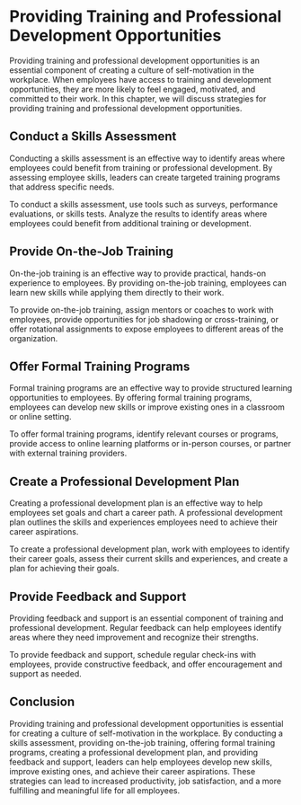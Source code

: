 Providing Training and Professional Development Opportunities
===============================================================================================================

Providing training and professional development opportunities is an essential component of creating a culture of self-motivation in the workplace. When employees have access to training and development opportunities, they are more likely to feel engaged, motivated, and committed to their work. In this chapter, we will discuss strategies for providing training and professional development opportunities.

Conduct a Skills Assessment
---------------------------

Conducting a skills assessment is an effective way to identify areas where employees could benefit from training or professional development. By assessing employee skills, leaders can create targeted training programs that address specific needs.

To conduct a skills assessment, use tools such as surveys, performance evaluations, or skills tests. Analyze the results to identify areas where employees could benefit from additional training or development.

Provide On-the-Job Training
---------------------------

On-the-job training is an effective way to provide practical, hands-on experience to employees. By providing on-the-job training, employees can learn new skills while applying them directly to their work.

To provide on-the-job training, assign mentors or coaches to work with employees, provide opportunities for job shadowing or cross-training, or offer rotational assignments to expose employees to different areas of the organization.

Offer Formal Training Programs
------------------------------

Formal training programs are an effective way to provide structured learning opportunities to employees. By offering formal training programs, employees can develop new skills or improve existing ones in a classroom or online setting.

To offer formal training programs, identify relevant courses or programs, provide access to online learning platforms or in-person courses, or partner with external training providers.

Create a Professional Development Plan
--------------------------------------

Creating a professional development plan is an effective way to help employees set goals and chart a career path. A professional development plan outlines the skills and experiences employees need to achieve their career aspirations.

To create a professional development plan, work with employees to identify their career goals, assess their current skills and experiences, and create a plan for achieving their goals.

Provide Feedback and Support
----------------------------

Providing feedback and support is an essential component of training and professional development. Regular feedback can help employees identify areas where they need improvement and recognize their strengths.

To provide feedback and support, schedule regular check-ins with employees, provide constructive feedback, and offer encouragement and support as needed.

Conclusion
----------

Providing training and professional development opportunities is essential for creating a culture of self-motivation in the workplace. By conducting a skills assessment, providing on-the-job training, offering formal training programs, creating a professional development plan, and providing feedback and support, leaders can help employees develop new skills, improve existing ones, and achieve their career aspirations. These strategies can lead to increased productivity, job satisfaction, and a more fulfilling and meaningful life for all employees.
